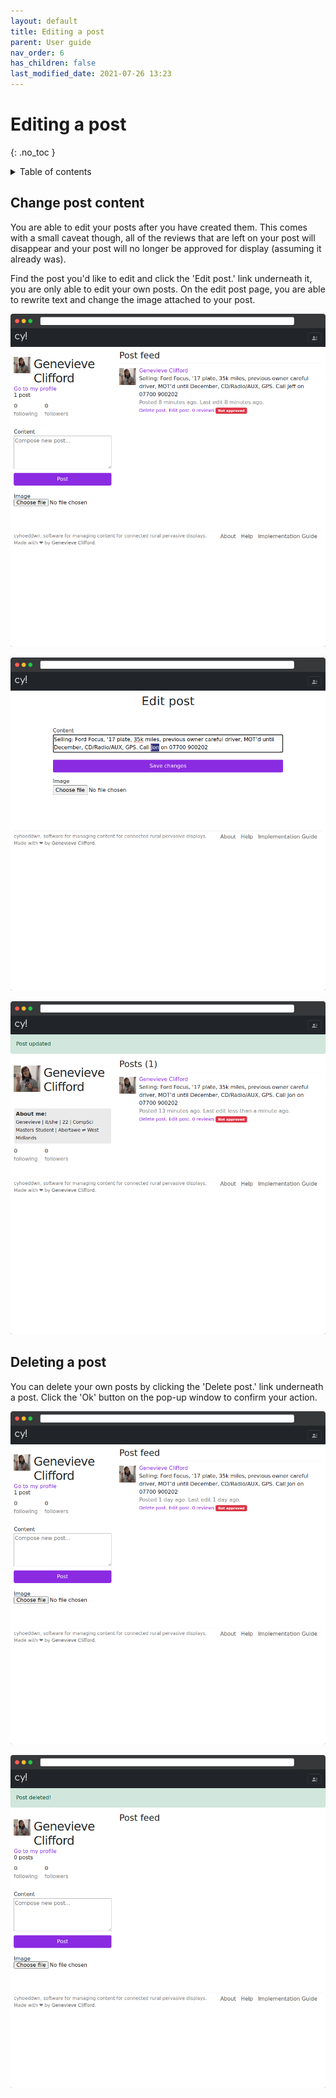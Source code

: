 ```yaml
---
layout: default
title: Editing a post
parent: User guide
nav_order: 6
has_children: false
last_modified_date: 2021-07-26 13:23
---
```


# Editing a post
{: .no_toc }

<details close markdown="block">
  <summary>
    Table of contents
  </summary>
  {: .text-delta }
1. TOC
{:toc}
</details>

## Change post content

You are able to edit your posts after you have created them. This comes with a small caveat though, all of the reviews that are left on your post will disappear and your post will no longer be approved for display (assuming it already was).

Find the post you'd like to edit and click the 'Edit post.' link underneath it, you are only able to edit your own posts. On the edit post page, you are able to rewrite text and change the image attached to your post.

![](/assets/img/post_to_be_edited.png)

![](/assets/img/edit_post_view.png)

![](/assets/img/edited_post.png)

## Deleting a post

You can delete your own posts by clicking the 'Delete post.' link underneath a post. Click the 'Ok' button on the pop-up window to confirm your action.

![](/assets/img/post_to_be_deleted.png)

![](/assets/img/deleted_post.png)
